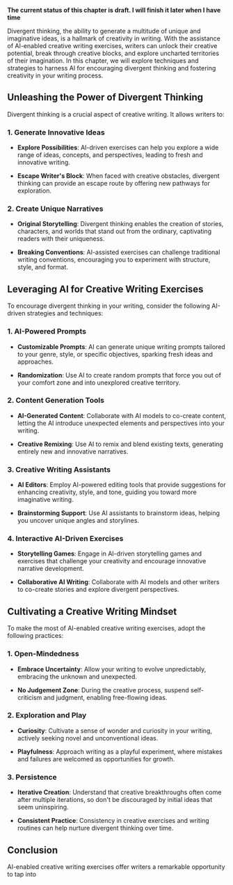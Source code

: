 **The current status of this chapter is draft. I will finish it later when I have time**

Divergent thinking, the ability to generate a multitude of unique and imaginative ideas, is a hallmark of creativity in writing. With the assistance of AI-enabled creative writing exercises, writers can unlock their creative potential, break through creative blocks, and explore uncharted territories of their imagination. In this chapter, we will explore techniques and strategies to harness AI for encouraging divergent thinking and fostering creativity in your writing process.

Unleashing the Power of Divergent Thinking
------------------------------------------

Divergent thinking is a crucial aspect of creative writing. It allows writers to:

### 1. **Generate Innovative Ideas**

* **Explore Possibilities**: AI-driven exercises can help you explore a wide range of ideas, concepts, and perspectives, leading to fresh and innovative writing.

* **Escape Writer's Block**: When faced with creative obstacles, divergent thinking can provide an escape route by offering new pathways for exploration.

### 2. **Create Unique Narratives**

* **Original Storytelling**: Divergent thinking enables the creation of stories, characters, and worlds that stand out from the ordinary, captivating readers with their uniqueness.

* **Breaking Conventions**: AI-assisted exercises can challenge traditional writing conventions, encouraging you to experiment with structure, style, and format.

Leveraging AI for Creative Writing Exercises
--------------------------------------------

To encourage divergent thinking in your writing, consider the following AI-driven strategies and techniques:

### 1. **AI-Powered Prompts**

* **Customizable Prompts**: AI can generate unique writing prompts tailored to your genre, style, or specific objectives, sparking fresh ideas and approaches.

* **Randomization**: Use AI to create random prompts that force you out of your comfort zone and into unexplored creative territory.

### 2. **Content Generation Tools**

* **AI-Generated Content**: Collaborate with AI models to co-create content, letting the AI introduce unexpected elements and perspectives into your writing.

* **Creative Remixing**: Use AI to remix and blend existing texts, generating entirely new and innovative narratives.

### 3. **Creative Writing Assistants**

* **AI Editors**: Employ AI-powered editing tools that provide suggestions for enhancing creativity, style, and tone, guiding you toward more imaginative writing.

* **Brainstorming Support**: Use AI assistants to brainstorm ideas, helping you uncover unique angles and storylines.

### 4. **Interactive AI-Driven Exercises**

* **Storytelling Games**: Engage in AI-driven storytelling games and exercises that challenge your creativity and encourage innovative narrative development.

* **Collaborative AI Writing**: Collaborate with AI models and other writers to co-create stories and explore divergent perspectives.

Cultivating a Creative Writing Mindset
--------------------------------------

To make the most of AI-enabled creative writing exercises, adopt the following practices:

### 1. **Open-Mindedness**

* **Embrace Uncertainty**: Allow your writing to evolve unpredictably, embracing the unknown and unexpected.

* **No Judgement Zone**: During the creative process, suspend self-criticism and judgment, enabling free-flowing ideas.

### 2. **Exploration and Play**

* **Curiosity**: Cultivate a sense of wonder and curiosity in your writing, actively seeking novel and unconventional ideas.

* **Playfulness**: Approach writing as a playful experiment, where mistakes and failures are welcomed as opportunities for growth.

### 3. **Persistence**

* **Iterative Creation**: Understand that creative breakthroughs often come after multiple iterations, so don't be discouraged by initial ideas that seem uninspiring.

* **Consistent Practice**: Consistency in creative exercises and writing routines can help nurture divergent thinking over time.

Conclusion
----------

AI-enabled creative writing exercises offer writers a remarkable opportunity to tap into
